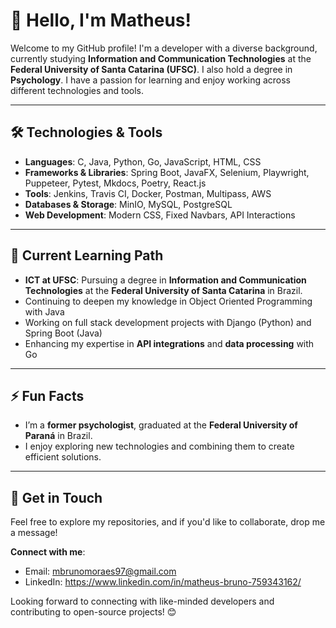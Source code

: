 # 👋 Hello, I'm Matheus!

Welcome to my GitHub profile! I'm a developer with a diverse background, currently studying **Information and Communication Technologies** at the **Federal University of Santa Catarina (UFSC)**. I also hold a degree in **Psychology**. I have a passion for learning and enjoy working across different technologies and tools.

---

## 🛠️ Technologies & Tools

- **Languages**: C, Java, Python, Go, JavaScript, HTML, CSS
- **Frameworks & Libraries**: Spring Boot, JavaFX, Selenium, Playwright, Puppeteer, Pytest, Mkdocs, Poetry, React.js
- **Tools**: Jenkins, Travis CI, Docker, Postman, Multipass, AWS
- **Databases & Storage**: MinIO, MySQL, PostgreSQL
- **Web Development**: Modern CSS, Fixed Navbars, API Interactions

---

## 🌱 Current Learning Path

- **ICT at UFSC**: Pursuing a degree in **Information and Communication Technologies** at the **Federal University of Santa Catarina** in Brazil.
- Continuing to deepen my knowledge in Object Oriented Programming with Java
- Working on full stack development projects with Django (Python) and Spring Boot (Java)
- Enhancing my expertise in **API integrations** and **data processing** with Go

---

## ⚡ Fun Facts

- I’m a **former psychologist**, graduated at the **Federal University of Paraná** in Brazil.
- I enjoy exploring new technologies and combining them to create efficient solutions.

---

## 🚀 Get in Touch

Feel free to explore my repositories, and if you'd like to collaborate, drop me a message!

**Connect with me**:

- Email: mbrunomoraes97@gmail.com
- LinkedIn: https://www.linkedin.com/in/matheus-bruno-759343162/

Looking forward to connecting with like-minded developers and contributing to open-source projects! 😊
